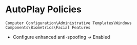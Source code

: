 # AutoPlay Policies

`Computer Configuration\Administrative Templates\Windows Components\Biometrics\Facial Features`

- Configure enhanced anti-spoofing -> Enabled